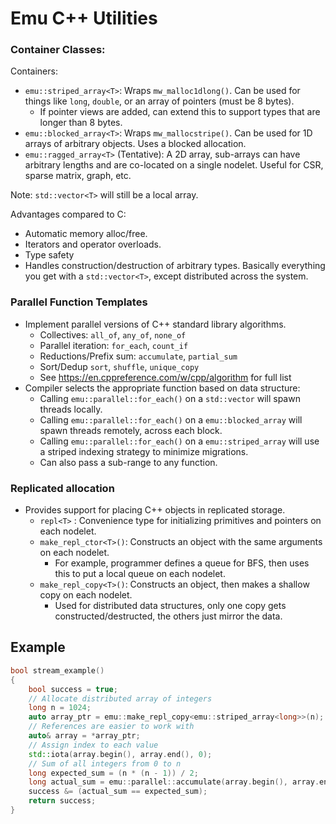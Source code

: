# Emu C++ Utilities

### Container Classes: 
Containers:
- `emu::striped_array<T>`: Wraps `mw_malloc1dlong()`. Can be used for things like `long`, `double`, or an array of pointers (must be 8 bytes). 
  - If pointer views are added, can extend this to support types that are longer than 8 bytes.
- `emu::blocked_array<T>`: Wraps `mw_mallocstripe()`. Can be used for 1D arrays of arbitrary objects. Uses a blocked allocation.
- `emu::ragged_array<T>` (Tentative): A 2D array, sub-arrays can have arbitrary lengths and are co-located on a single nodelet. Useful for CSR, sparse matrix, graph, etc.    

Note: `std::vector<T>` will still be a local array.

Advantages compared to C: 
- Automatic memory alloc/free.
- Iterators and operator overloads.
- Type safety 
- Handles construction/destruction of arbitrary types. 
Basically everything you get with a `std::vector<T>`, except distributed across the system.

### Parallel Function Templates

- Implement parallel versions of C++ standard library algorithms.
  - Collectives: `all_of`, `any_of`, `none_of`
  - Parallel iteration: `for_each`, `count_if`
  - Reductions/Prefix sum: `accumulate`, `partial_sum`
  - Sort/Dedup `sort`, `shuffle`, `unique_copy`
  - See https://en.cppreference.com/w/cpp/algorithm for full list
- Compiler selects the appropriate function based on data structure:
  - Calling `emu::parallel::for_each()` on a `std::vector` will spawn threads locally. 
  - Calling `emu::parallel::for_each()` on a `emu::blocked_array` will spawn threads remotely, across each block. 
  - Calling `emu::parallel::for_each()` on a `emu::striped_array` will use a striped indexing strategy to minimize migrations.
  - Can also pass a sub-range to any function.

### Replicated allocation   

- Provides support for placing C++ objects in replicated storage.
  - `repl<T>` : Convenience type for initializing primitives and pointers on each nodelet.
  - `make_repl_ctor<T>()`: Constructs an object with the same arguments on each nodelet.
    - For example, programmer defines a queue for BFS, then uses this to put a local queue on each nodelet. 
  - `make_repl_copy<T>()`: Constructs an object, then makes a shallow copy on each nodelet.
    - Used for distributed data structures, only one copy gets constructed/destructed, the others just mirror the data. 
    
## Example

```cpp
bool stream_example() 
{
    bool success = true;
    // Allocate distributed array of integers
    long n = 1024;
    auto array_ptr = emu::make_repl_copy<emu::striped_array<long>>(n);
    // References are easier to work with
    auto& array = *array_ptr;
    // Assign index to each value
    std::iota(array.begin(), array.end(), 0);
    // Sum of all integers from 0 to n
    long expected_sum = (n * (n - 1)) / 2;
    long actual_sum = emu::parallel::accumulate(array.begin(), array.end(), 0L);
    success &= (actual_sum == expected_sum);
    return success;
}
```